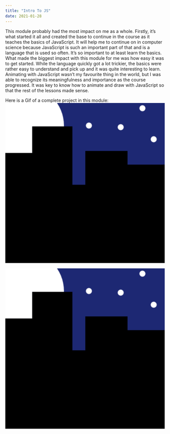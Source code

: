 ```yaml
---
title: "Intro To JS"
date: 2021-01-28
---
```

This module probably had the most impact on me as a whole. Firstly, it’s what started it all and created the base to continue in the course as it teaches the basics of JavaScript. It will help me to continue on in computer science because JavaScript is such an important part of that and is a language that is used so often. It’s so important to at least learn the basics. What made the biggest impact with this module for me was how easy it was to get started. While the language quickly got a lot trickier, the basics were rather easy to understand and pick up and it was quite interesting to learn. Animating with JavaScript wasn’t my favourite thing in the world, but I was able to recognize its meaningfulness and importance as the course progressed. It was key to know how to animate and draw with JavaScript so that the rest of the lessons made sense.

Here is a Gif of a complete project in this module:  
![](/assets/images/intro-to-js.gif)

<img src="/assets/images/intro-to-js.gif" alt="Gif of the project.">
